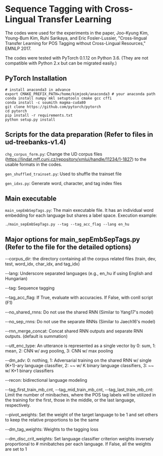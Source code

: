 # Sequence Tagging with Cross-Lingual Transfer Learning
The codes were used for the experiments in the paper, Joo-Kyung Kim, Young-Bum Kim, Ruhi Sarikaya, and Eric Fosler-Lussier, "Cross-lingual Transfer Learning for POS Tagging without Cross-Lingual Resources," EMNLP 2017.

The codes were tested with PyTorch 0.1.12 on Python 3.6. (They are not compatible with Python 2.x but can be migrated easily.)


##	PyTorch Installation
```
# install anaconda3 in advance
export CMAKE_PREFIX_PATH=/home/kimjook/anaconda3 # your anaconda path
conda install numpy mkl setuptools cmake gcc cffi
conda install -c soumith magma-cuda80
git clone https://github.com/pytorch/pytorch
cd pytorch
pip install -r requirements.txt
python setup.py install
```


##	Scripts for the data preparation (Refer to files in ud-treebanks-v1.4)
`chg_corpus_form.py`: Change the UD corpus files (https://lindat.mff.cuni.cz/repository/xmlui/handle/11234/1-1827) to the usable formats in the codes.

`gen_shuffled_trainset.py`: Used to shuffle the trainset file

`gen_idxs.py`: Generate word, character, and tag index files


##	Main executable
`main_sepEmbSepTags.py`: The main executable file. It has an individual word embedding for each language but shares a label space.
Execution example:
```
./main_sepEmbSepTags.py --tag --tag_acc_flag --lang en_hu
```


##	Major options for main_sepEmbSepTags.py (Refer to the file for the detailed options)
--corpus_dir: the directory containing all the corpus related files (train, dev, test, word_idx, char_idx, and tag_idx)

--lang: Underscore separated languages (e.g., en_hu if using English and Hungarian)

--tag: Sequence tagging

--tag_acc_flag: If True, evaluate with accuracies. If False, with conll script (F1)

--no_shared_rnns: Do not use the shared RNN (Similar to Yang17's model)

--no_sep_rnns: Do not use the separate RNNs (Similar to Jaech16's model)

--rnn_merge_concat: Concat shared RNN outputs and separate RNN outputs. (default is summation)

--utt_enc_type: An utterance is represented as a single vector by 0: sum, 1: mean, 2: CNN w/ avg pooling, 3: CNN w/ max pooling

--dm_adv: 0: nothing, 1: Adversarial training on the shared RNN w/ single (K+1)-ary language classifier, 2: ~~ w/ K binary language classifiers, 3: ~~ w/ K+1 binary classifiers

--recon: bidirectional language modeling

--tag_first_train_mb_cnt, --tag_mid_train_mb_cnt, --tag_last_train_mb_cnt: Limit the number of minibaches, where the POS tag labels will be utilized in the training for the first, those in the middle, or the last language, respectively.

--pivot_weights: Set the weight of the target language to be 1 and set others to keep the relative proportions to be the same

--dm_tag_weights: Weights to the tagging loss

--dm_disc_crit_weights: Set language classifier criterion weights inversely proportional to # minibatches per each language. If False, all the weights are set to 1